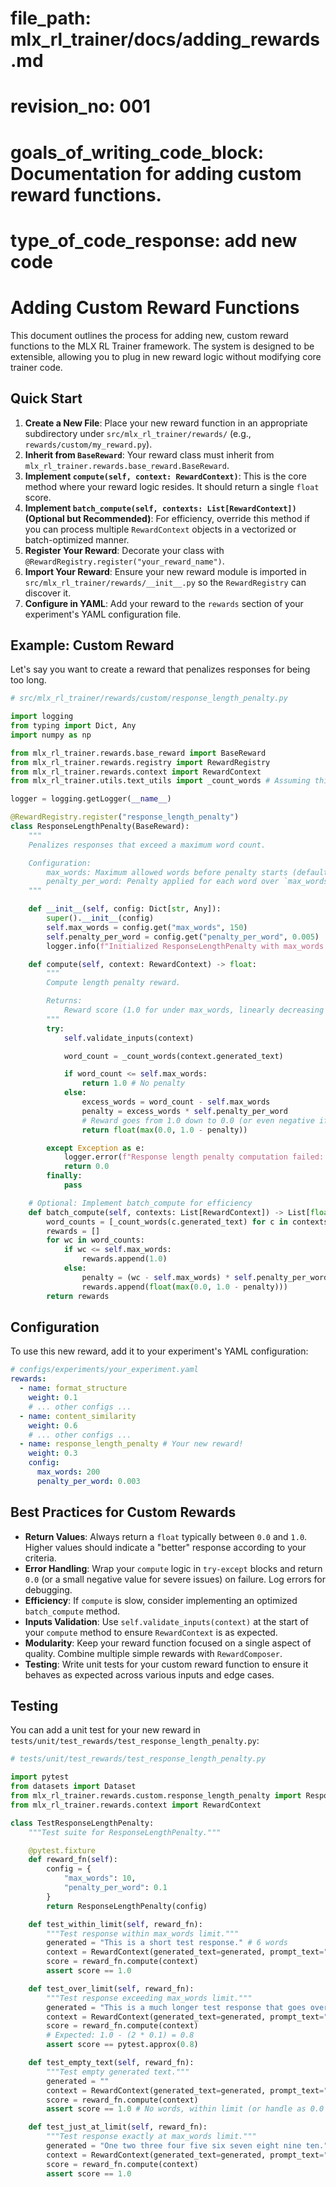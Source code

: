# file_path: mlx_rl_trainer/docs/adding_rewards.md
# revision_no: 001
# goals_of_writing_code_block: Documentation for adding custom reward functions.
# type_of_code_response: add new code
# Adding Custom Reward Functions

This document outlines the process for adding new, custom reward functions to the MLX RL Trainer framework. The system is designed to be extensible, allowing you to plug in new reward logic without modifying core trainer code.

## Quick Start

1.  **Create a New File**: Place your new reward function in an appropriate subdirectory under `src/mlx_rl_trainer/rewards/` (e.g., `rewards/custom/my_reward.py`).
2.  **Inherit from `BaseReward`**: Your reward class must inherit from `mlx_rl_trainer.rewards.base_reward.BaseReward`.
3.  **Implement `compute(self, context: RewardContext)`**: This is the core method where your reward logic resides. It should return a single `float` score.
4.  **Implement `batch_compute(self, contexts: List[RewardContext])` (Optional but Recommended)**: For efficiency, override this method if you can process multiple `RewardContext` objects in a vectorized or batch-optimized manner.
5.  **Register Your Reward**: Decorate your class with `@RewardRegistry.register("your_reward_name")`.
6.  **Import Your Reward**: Ensure your new reward module is imported in `src/mlx_rl_trainer/rewards/__init__.py` so the `RewardRegistry` can discover it.
7.  **Configure in YAML**: Add your reward to the `rewards` section of your experiment's YAML configuration file.

## Example: Custom Reward

Let's say you want to create a reward that penalizes responses for being too long.

```python
# src/mlx_rl_trainer/rewards/custom/response_length_penalty.py

import logging
from typing import Dict, Any
import numpy as np

from mlx_rl_trainer.rewards.base_reward import BaseReward
from mlx_rl_trainer.rewards.registry import RewardRegistry
from mlx_rl_trainer.rewards.context import RewardContext
from mlx_rl_trainer.utils.text_utils import _count_words # Assuming this utility exists

logger = logging.getLogger(__name__)

@RewardRegistry.register("response_length_penalty")
class ResponseLengthPenalty(BaseReward):
    """
    Penalizes responses that exceed a maximum word count.

    Configuration:
        max_words: Maximum allowed words before penalty starts (default: 150)
        penalty_per_word: Penalty applied for each word over `max_words` (default: 0.005)
    """

    def __init__(self, config: Dict[str, Any]):
        super().__init__(config)
        self.max_words = config.get("max_words", 150)
        self.penalty_per_word = config.get("penalty_per_word", 0.005)
        logger.info(f"Initialized ResponseLengthPenalty with max_words: {self.max_words}")

    def compute(self, context: RewardContext) -> float:
        """
        Compute length penalty reward.

        Returns:
            Reward score (1.0 for under max_words, linearly decreasing for over).
        """
        try:
            self.validate_inputs(context)

            word_count = _count_words(context.generated_text)

            if word_count <= self.max_words:
                return 1.0 # No penalty
            else:
                excess_words = word_count - self.max_words
                penalty = excess_words * self.penalty_per_word
                # Reward goes from 1.0 down to 0.0 (or even negative if very long)
                return float(max(0.0, 1.0 - penalty))

        except Exception as e:
            logger.error(f"Response length penalty computation failed: {e}")
            return 0.0
        finally:
            pass

    # Optional: Implement batch_compute for efficiency
    def batch_compute(self, contexts: List[RewardContext]) -> List[float]:
        word_counts = [_count_words(c.generated_text) for c in contexts]
        rewards = []
        for wc in word_counts:
            if wc <= self.max_words:
                rewards.append(1.0)
            else:
                penalty = (wc - self.max_words) * self.penalty_per_word
                rewards.append(float(max(0.0, 1.0 - penalty)))
        return rewards

```

## Configuration

To use this new reward, add it to your experiment's YAML configuration:

```yaml
# configs/experiments/your_experiment.yaml
rewards:
  - name: format_structure
    weight: 0.1
    # ... other configs ...
  - name: content_similarity
    weight: 0.6
    # ... other configs ...
  - name: response_length_penalty # Your new reward!
    weight: 0.3
    config:
      max_words: 200
      penalty_per_word: 0.003
```

## Best Practices for Custom Rewards

-   **Return Values**: Always return a `float` typically between `0.0` and `1.0`. Higher values should indicate a "better" response according to your criteria.
-   **Error Handling**: Wrap your `compute` logic in `try-except` blocks and return `0.0` (or a small negative value for severe issues) on failure. Log errors for debugging.
-   **Efficiency**: If `compute` is slow, consider implementing an optimized `batch_compute` method.
-   **Inputs Validation**: Use `self.validate_inputs(context)` at the start of your `compute` method to ensure `RewardContext` is as expected.
-   **Modularity**: Keep your reward function focused on a single aspect of quality. Combine multiple simple rewards with `RewardComposer`.
-   **Testing**: Write unit tests for your custom reward function to ensure it behaves as expected across various inputs and edge cases.

## Testing

You can add a unit test for your new reward in `tests/unit/test_rewards/test_response_length_penalty.py`:

```python
# tests/unit/test_rewards/test_response_length_penalty.py

import pytest
from datasets import Dataset
from mlx_rl_trainer.rewards.custom.response_length_penalty import ResponseLengthPenalty
from mlx_rl_trainer.rewards.context import RewardContext

class TestResponseLengthPenalty:
    """Test suite for ResponseLengthPenalty."""

    @pytest.fixture
    def reward_fn(self):
        config = {
            "max_words": 10,
            "penalty_per_word": 0.1
        }
        return ResponseLengthPenalty(config)

    def test_within_limit(self, reward_fn):
        """Test response within max_words limit."""
        generated = "This is a short test response." # 6 words
        context = RewardContext(generated_text=generated, prompt_text="", reference_completion="")
        score = reward_fn.compute(context)
        assert score == 1.0

    def test_over_limit(self, reward_fn):
        """Test response exceeding max_words limit."""
        generated = "This is a much longer test response that goes over the limit." # 12 words
        context = RewardContext(generated_text=generated, prompt_text="", reference_completion="")
        score = reward_fn.compute(context)
        # Expected: 1.0 - (2 * 0.1) = 0.8
        assert score == pytest.approx(0.8)

    def test_empty_text(self, reward_fn):
        """Test empty generated text."""
        generated = ""
        context = RewardContext(generated_text=generated, prompt_text="", reference_completion="")
        score = reward_fn.compute(context)
        assert score == 1.0 # No words, within limit (or handle as 0.0 depending on desired behavior)

    def test_just_at_limit(self, reward_fn):
        """Test response exactly at max_words limit."""
        generated = "One two three four five six seven eight nine ten." # 10 words
        context = RewardContext(generated_text=generated, prompt_text="", reference_completion="")
        score = reward_fn.compute(context)
        assert score == 1.0
```
